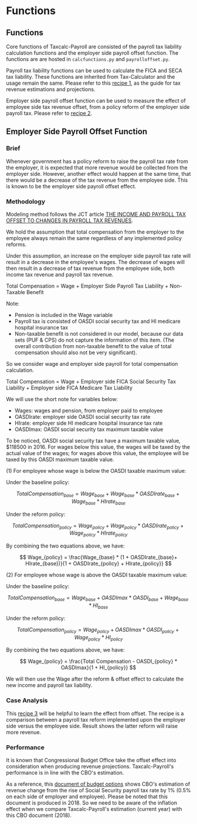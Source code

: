 Functions
=======================

## Functions

Core functions of Taxcalc-Payroll are consisted of the payroll tax liability calculation functions and the employer side payroll offset function. The functions are are hosted in `calcfunctions.py` and `payrolloffset.py`. 

Payroll tax liability functions can be used to calculate the FICA and SECA tax liability. These functions are inherited from Tax-Calculator and the usage remain the same. Please refer to this [recipe 1](https://bodiyang.github.io/Taxcalc-Payroll/recipes/recipe1.html), as the guide for tax revenue estimations and projections.

Employer side payroll offset function can be used to measure the effect of employee side tax revenue offset, from a policy reform of the employer side payroll tax. Please refer to [recipe 2](https://bodiyang.github.io/Taxcalc-Payroll/recipes/recipe2.html).


## Employer Side Payroll Offset Function


### Brief

Whenever government has a policy reform to raise the payroll tax rate from the employer, it is expected that more revenue would be collected from the employer side. However, another effect would happen at the same time, that there would be a decrease of the tax revenue from the employee side. This is known to be the employer side payroll offset effect.


### Methodology

Modeling method follows the JCT article [THE INCOME AND PAYROLL TAX OFFSET TO CHANGES IN PAYROLL TAX REVENUES](https://www.jct.gov/publications/2016/jcx-89-16/).

We hold the assumption that total compensation from the employer to the employee always remain the same regardless of any implemented policy reforms.

Under this assumption, an increase on the employer side payroll tax rate will result in a decrease in the employee's wages. The decrease of wages will then result in a decrease of tax revenue from the employee side, both income tax revenue and payroll tax revenue.

Total Compensation = Wage + Employer Side Payroll Tax Liability + Non-Taxable Benefit
 
Note:
- Pension is included in the Wage variable  
- Payroll tax is consisted of OASDI social security tax and HI medicare hospital insurance tax
- Non-taxable benefit is not considered in our model, because our data sets (PUF & CPS) do not capture the information of this item. (The overall contribution from non-taxable benefit to the value of total compensation should also not be very significant). 


So we consider wage and employer side payroll for total compensation calculation.

Total Compensation = Wage + Employer side FICA Social Security Tax Liability + Employer side FICA Medicare Tax Liability 

We will use the short note for variables below:
- Wages: wages and pension, from employer paid to employee
- OASDIrate: employer side OASDI social security tax rate
- HIrate: employer side HI medicare hospital insurance tax rate
- OASDImax: OASDI social security tax maximum taxable value


To be noticed, OASDI social security tax have a maximum taxable value, $118500 in 2016. For wages below this value, the wages will be taxed by the actual value of the wages; for wages above this value, the employee will be taxed by this OASDI maximum taxable value.


(1) For employee whose wage is below the OASDI taxable maximum value:

Under the baseline policy:

$$
Total Compensation_{base} = Wage_{base} + Wage_{base} * OASDIrate_{base} + Wage_{base} * HIrate_{base}
$$

Under the reform policy:

$$
Total Compensation_{policy} = Wage_{policy} + Wage_{policy} * OASDIrate_{policy} + Wage_{policy} * HIrate_{policy}
$$

By combining the two equations above, we have:

$$
Wage_{policy} = \frac{Wage_{base} * (1 + OASDIrate_{base}+ HIrate_{base})}{1 + OASDIrate_{policy} + HIrate_{policy}}
$$

    
(2) For employee whose wage is above the OASDI taxable maximum value:

Under the baseline policy:

$$
Total Compensation_{base} = Wage_{base} + OASDImax * OASDI_{base} + Wage_{base} * HI_{base}
$$

Under the reform policy:

$$
Total Compensation_{policy} = Wage_{policy} + OASDImax * OASDI_{policy} + Wage_{policy} * HI_{policy}
$$

By combining the two equations above, we have:

$$
Wage_{policy} = \frac{Total Compensation - OASDI_{policy} * OASDImax}{1 + HI_{policy}}
$$


We will then use the Wage after the reform & offset effect to calculate the new income and payroll tax liability.


### Case Analysis

This [recipe 3](https://bodiyang.github.io/Taxcalc-Payroll/recipes/recipe3.html) will be helpful to learn the effect from offset. The recipe is a comparison between a payroll tax reform implemented upon the employer side versus the employee side. Result shows the latter reform will raise more revenue.

### Performance

It is known that Congressional Budget Office take the offset effect into consideration when producing revenue projections. Taxcalc-Payroll's performance is in line with the CBO's estimation.

As a reference, this [document of budget options](https://www.cbo.gov/budget-options/54805) shows CBO's estimation of revenue change from the rise of Social Security payroll tax rate by 1% (0.5% on each side of employer and employee). Please be noted that this document is produced in 2018. So we need to be aware of the inflation effect when we compare Taxcalc-Payroll's estimation (current year) with this CBO document (2018).